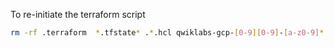 To re-initiate the terraform script
```bash
rm -rf .terraform  *.tfstate* .*.hcl qwiklabs-gcp-[0-9][0-9]-[a-z0-9]*.json
```
